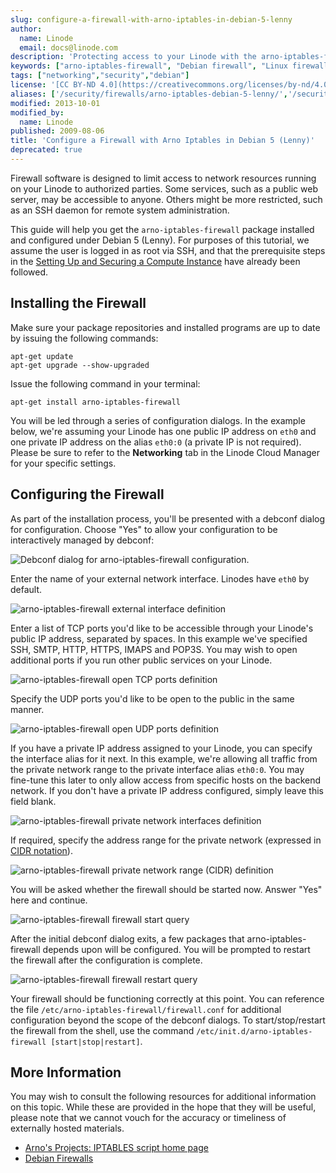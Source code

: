 ```yaml
---
slug: configure-a-firewall-with-arno-iptables-in-debian-5-lenny
author:
  name: Linode
  email: docs@linode.com
description: 'Protecting access to your Linode with the arno-iptables-firewall package.'
keywords: ["arno-iptables-firewall", "Debian firewall", "Linux firewall", "networking"]
tags: ["networking","security","debian"]
license: '[CC BY-ND 4.0](https://creativecommons.org/licenses/by-nd/4.0)'
aliases: ['/security/firewalls/arno-iptables-debian-5-lenny/','/security/firewalls/configure-a-firewall-with-arno-iptables-in-debian-5-lenny/']
modified: 2013-10-01
modified_by:
  name: Linode
published: 2009-08-06
title: 'Configure a Firewall with Arno Iptables in Debian 5 (Lenny)'
deprecated: true
---
```


Firewall software is designed to limit access to network resources running on your Linode to authorized parties. Some services, such as a public web server, may be accessible to anyone. Others might be more restricted, such as an SSH daemon for remote system administration.

This guide will help you get the `arno-iptables-firewall` package installed and configured under Debian 5 (Lenny). For purposes of this tutorial, we assume the user is logged in as root via SSH, and that the prerequisite steps in the [Setting Up and Securing a Compute Instance](/docs/guides/set-up-and-secure/) have already been followed.

## Installing the Firewall

Make sure your package repositories and installed programs are up to date by issuing the following commands:

    apt-get update
    apt-get upgrade --show-upgraded

Issue the following command in your terminal:

    apt-get install arno-iptables-firewall

You will be led through a series of configuration dialogs. In the example below, we're assuming your Linode has one public IP address on `eth0` and one private IP address on the alias `eth0:0` (a private IP is not required). Please be sure to refer to the **Networking** tab in the Linode Cloud Manager for your specific settings.

## Configuring the Firewall

As part of the installation process, you'll be presented with a debconf dialog for configuration. Choose "Yes" to allow your configuration to be interactively managed by debconf:

![Debconf dialog for arno-iptables-firewall configuration.](152-arno-01-iptables-debconf-query.png)

Enter the name of your external network interface. Linodes have `eth0` by default.

![arno-iptables-firewall external interface definition](153-arno-02-iptables-external-interface.png)

Enter a list of TCP ports you'd like to be accessible through your Linode's public IP address, separated by spaces. In this example we've specified SSH, SMTP, HTTP, HTTPS, IMAPS and POP3S. You may wish to open additional ports if you run other public services on your Linode.

![arno-iptables-firewall open TCP ports definition](154-arno-03-iptables-open-tcp-ports.png)

Specify the UDP ports you'd like to be open to the public in the same manner.

![arno-iptables-firewall open UDP ports definition](155-arno-04-iptables-open-udp-ports.png)

If you have a private IP address assigned to your Linode, you can specify the interface alias for it next. In this example, we're allowing all traffic from the private network range to the private interface alias `eth0:0`. You may fine-tune this later to only allow access from specific hosts on the backend network. If you don't have a private IP address configured, simply leave this field blank.

![arno-iptables-firewall private network interfaces definition](156-arno-05-iptables-internal-interfaces.png)

If required, specify the address range for the private network (expressed in [CIDR notation](http://en.wikipedia.org/wiki/Classless_Inter-Domain_Routing)).

![arno-iptables-firewall private network range (CIDR) definition](157-arno-06-iptables-internal-subnets.png)

You will be asked whether the firewall should be started now. Answer "Yes" here and continue.

![arno-iptables-firewall firewall start query](158-arno-07-iptables-start-firewall.png)

After the initial debconf dialog exits, a few packages that arno-iptables-firewall depends upon will be configured. You will be prompted to restart the firewall after the configuration is complete.

![arno-iptables-firewall firewall restart query](159-arno-08-iptables-restart-firewall.png)

Your firewall should be functioning correctly at this point. You can reference the file `/etc/arno-iptables-firewall/firewall.conf` for additional configuration beyond the scope of the debconf dialogs. To start/stop/restart the firewall from the shell, use the command `/etc/init.d/arno-iptables-firewall [start|stop|restart]`.

## More Information

You may wish to consult the following resources for additional information on this topic. While these are provided in the hope that they will be useful, please note that we cannot vouch for the accuracy or timeliness of externally hosted materials.

- [Arno's Projects: IPTABLES script home page](http://rocky.eld.leidenuniv.nl/)
- [Debian Firewalls](http://wiki.debian.org/Firewalls)



